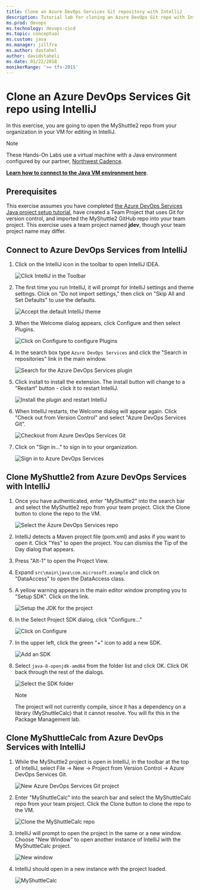 ```yaml
---
title: Clone an Azure DevOps Services Git repository with IntelliJ
description: Tutorial lab for cloning an Azure DevOps Git repo with IntelliJ
ms.prod: devops
ms.technology: devops-cicd
ms.topic: conceptual
ms.custom: java
ms.manager: jillfra
ms.author: dastahel
author: davidstaheli
ms.date: 01/22/2018
monikerRange: '>= tfs-2015'
---
```



# Clone an Azure DevOps Services Git repo using IntelliJ

In this exercise, you are going to open the MyShuttle2 repo from your organization in your VM for editing in IntelliJ.

> [!NOTE]
> These Hands-On Labs use a virtual machine with a Java environment configured by our partner, [Northwest Cadence](https://www.nwcadence.com/).
>
> **[Learn how to connect to the Java VM environment here](https://github.com/nwcadence/java-dev-vsts)**.

## Prerequisites

This exercise assumes you have completed [the Azure DevOps Services Java project setup tutorial](../settingvstsproject/index.md), have created a Team Project that uses Git for version control, and imported the MyShuttle2 GitHub repo into your team project. This exercise uses a team project named **jdev**, though your team project name may differ.

## Connect to Azure DevOps Services from IntelliJ

1. Click on the IntelliJ icon in the toolbar to open IntelliJ IDEA.

    ![Click IntelliJ in the Toolbar](../_img/intellijgit/click-intellij.png)

2. The first time you run IntelliJ, it will prompt for IntelliJ settings and theme settings. Click on "Do not import settings," then click on "Skip All and Set Defaults" to use the defaults.

    ![Accept the default IntelliJ theme](../_img/intellijgit/intellij-defaults.png)

3. When the Welcome dialog appears, click Configure and then select Plugins.

    ![Click on Configure to configure Plugins](../_img/intellijgit/intellij-config-plugins.png)

4. In the search box type `Azure DevOps Services` and click the "Search in repositories" link in the main window.

    ![Search for the Azure DevOps Services plugin](../_img/intellijgit/intellij-search-vsts.png)

5. Click install to install the extension. The install button will change to a "Restart" button - click it to restart IntelliJ.

    ![Install the plugin and restart IntelliJ](../_img/intellijgit/intellij-click-install.png)

6. When IntelliJ restarts, the Welcome dialog will appear again. Click "Check out from Version Control" and select "Azure DevOps Services Git".

    ![Checkout from Azure DevOps Services Git](../_img/intellijgit/intellij-open-from-vsts.png)

7. Click on "Sign in..." to sign in to your organization.

    ![Sign in to Azure DevOps Services](../_img/intellijgit/intellij-vsts-signin.png)

## Clone MyShuttle2 from Azure DevOps Services with IntelliJ

1. Once you have authenticated, enter "MyShuttle2" into the search bar and select the MyShuttle2 repo from your team project. Click the Clone button to clone the repo to the VM.

    ![Select the Azure DevOps Services repo](../_img/intellijgit/intellij-select-repo.png)

1. IntelliJ detects a Maven project file (pom.xml) and asks if you want to open it. Click "Yes" to open the project. You can dismiss the Tip of the Day dialog that appears.

1. Press "Alt-1" to open the Project View.

1. Expand `src\main\java\com.microsoft.example` and click on "DataAccess" to open the DataAccess class.

1. A yellow warning appears in the main editor window prompting you to "Setup SDK". Click on the link.

    ![Setup the JDK for the project](../_img/intellijgit/intellij-setup-sdk.png)

1. In the Select Project SDK dialog, click "Configure..."

    ![Click on Configure](../_img/intellijgit/intellij-jdk-configure.png)

1. In the upper left, click the green "+" icon to add a new SDK.

    ![Add an SDK](../_img/intellijgit/intellij-add-sdk.png)

1. Select `java-8-openjdk-amd64` from the folder list and click OK. Click OK back through the rest of the dialogs.

    ![Select the SDK folder](../_img/intellijgit/intellij-select-sdk.png)

    > [!NOTE]
    > The project will not currently compile, since it has a dependency on a library (MyShuttleCalc) that it cannot resolve. You will fix this in the Package Management lab.

## Clone MyShuttleCalc from Azure DevOps Services with IntelliJ

1. While the MyShuttle2 project is open in IntelliJ, in the toolbar at the top of IntelliJ, select File -> New -> Project from Version Control -> Azure DevOps Services Git.

    ![New Azure DevOps Services Git project](../_img/intellijgit/intellij-new-myshuttlecalc-project.png)

1. Enter "MyShuttleCalc" into the search bar and select the MyShuttleCalc repo from your team project. Click the Clone button to clone the repo to the VM.

    ![Clone the MyShuttleCalc repo](../_img/intellijgit/intellij-clone-myshuttlecalc.png)

1. IntelliJ will prompt to open the project in the same or a new window. Choose "New Window" to open another instance of IntelliJ with the MyShuttleCalc project.

    ![New window](../_img/intellijgit/intellij-new-window.png)

1. IntelliJ should open in a new instance with the project loaded.

    ![MyShuttleCalc](../_img/intellijgit/intellij-myshuttlecalc.png)

